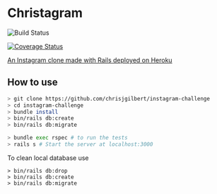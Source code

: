 # Christagram
![Build Status](https://travis-ci.org/chrisjgilbert/instagram-challenge.svg?branch=master)

[![Coverage Status](https://coveralls.io/repos/github/chrisjgilbert/instagram-challenge/badge.svg?branch=master)](https://coveralls.io/github/chrisjgilbert/instagram-challenge?branch=master)

[An Instagram clone made with Rails deployed on Heroku](https://quiet-spire-51096.herokuapp.com/)

## How to use

```bash
> git clone https://github.com/chrisjgilbert/instagram-challenge
> cd instagram-challenge
> bundle install
> bin/rails db:create
> bin/rails db:migrate

> bundle exec rspec # to run the tests
> rails s # Start the server at localhost:3000
```

To clean local database use

```
> bin/rails db:drop
> bin/rails db:create
> bin/rails db:migrate
```
